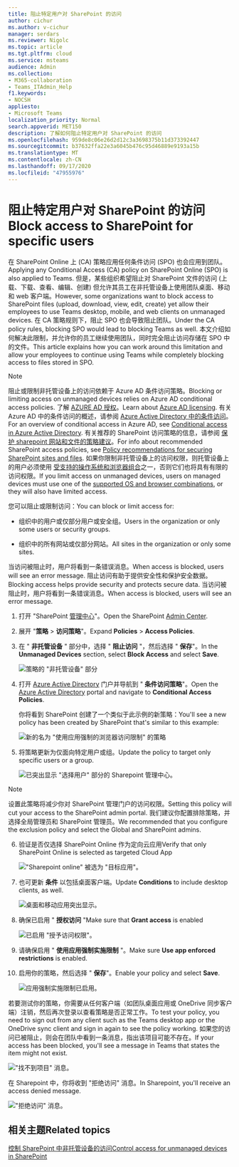 ```yaml
---
title: 阻止特定用户对 SharePoint 的访问
author: cichur
ms.author: v-cichur
manager: serdars
ms.reviewer: Nigolc
ms.topic: article
ms.tgt.pltfrm: cloud
ms.service: msteams
audience: Admin
ms.collection:
- M365-collaboration
- Teams_ITAdmin_Help
f1.keywords:
- NOCSH
appliesto:
- Microsoft Teams
localization_priority: Normal
search.appverid: MET150
description: 了解如何阻止特定用户对 SharePoint 的访问
ms.openlocfilehash: 959de8c06e26d2d12c3a3698375b11d373392447
ms.sourcegitcommit: b37632ffa22e3a6045b476c95d46889e9193a15b
ms.translationtype: MT
ms.contentlocale: zh-CN
ms.lasthandoff: 09/17/2020
ms.locfileid: "47955976"
---
```

# <a name="block-access-to-sharepoint-for-specific-users"></a><span data-ttu-id="87047-103">阻止特定用户对 SharePoint 的访问</span><span class="sxs-lookup"><span data-stu-id="87047-103">Block access to SharePoint for specific users</span></span>

<span data-ttu-id="87047-104">在 SharePoint Online 上 (CA) 策略应用任何条件访问 (SPO) 也会应用到团队。</span><span class="sxs-lookup"><span data-stu-id="87047-104">Applying any Conditional Access (CA) policy on SharePoint Online (SPO) is also applied to Teams.</span></span> <span data-ttu-id="87047-105">但是，某些组织希望阻止对 SharePoint 文件的访问 (上载、下载、查看、编辑、创建) 但允许其员工在非托管设备上使用团队桌面、移动和 web 客户端。</span><span class="sxs-lookup"><span data-stu-id="87047-105">However, some organizations want to block access to SharePoint files (upload, download, view, edit, create) yet allow their employees to use Teams desktop, mobile, and web clients on unmanaged devices.</span></span> <span data-ttu-id="87047-106">在 CA 策略规则下，阻止 SPO 也会导致阻止团队。</span><span class="sxs-lookup"><span data-stu-id="87047-106">Under the CA policy rules, blocking SPO would lead to blocking Teams as well.</span></span> <span data-ttu-id="87047-107">本文介绍如何解决此限制，并允许你的员工继续使用团队，同时完全阻止访问存储在 SPO 中的文件。</span><span class="sxs-lookup"><span data-stu-id="87047-107">This article explains how you can work around this limitation and allow your employees to continue using Teams while completely blocking access to files stored in SPO.</span></span>

> [!Note]
> <span data-ttu-id="87047-108">阻止或限制非托管设备上的访问依赖于 Azure AD 条件访问策略。</span><span class="sxs-lookup"><span data-stu-id="87047-108">Blocking or limiting access on unmanaged devices relies on Azure AD conditional access policies.</span></span> <span data-ttu-id="87047-109">了解 [AZURE AD 授权](https://azure.microsoft.com/pricing/details/active-directory/)。</span><span class="sxs-lookup"><span data-stu-id="87047-109">Learn about [Azure AD licensing](https://azure.microsoft.com/pricing/details/active-directory/).</span></span> <span data-ttu-id="87047-110">有关 Azure AD 中的条件访问的概述，请参阅 [Azure Active Directory 中的条件访问](https://docs.microsoft.com/azure/active-directory/conditional-access/overview)。</span><span class="sxs-lookup"><span data-stu-id="87047-110">For an overview of conditional access in Azure AD, see [Conditional access in Azure Active Directory](https://docs.microsoft.com/azure/active-directory/conditional-access/overview).</span></span> <span data-ttu-id="87047-111">有关推荐的 SharePoint 访问策略的信息，请参阅 [保护 sharepoint 网站和文件的策略建议](https://docs.microsoft.com/microsoft-365/enterprise/sharepoint-file-access-policies)。</span><span class="sxs-lookup"><span data-stu-id="87047-111">For info about recommended SharePoint access policies, see [Policy recommendations for securing SharePoint sites and files](https://docs.microsoft.com/microsoft-365/enterprise/sharepoint-file-access-policies).</span></span> <span data-ttu-id="87047-112">如果你限制非托管设备上的访问权限，则托管设备上的用户必须使用 [受支持的操作系统和浏览器组合](https://docs.microsoft.com/azure/active-directory/conditional-access/technical-reference#client-apps-condition)之一，否则它们也将具有有限的访问权限。</span><span class="sxs-lookup"><span data-stu-id="87047-112">If you limit access on unmanaged devices, users on managed devices must use one of the [supported OS and browser combinations](https://docs.microsoft.com/azure/active-directory/conditional-access/technical-reference#client-apps-condition), or they will also have limited access.</span></span>

<span data-ttu-id="87047-113">您可以阻止或限制访问：</span><span class="sxs-lookup"><span data-stu-id="87047-113">You can block or limit access for:</span></span>

- <span data-ttu-id="87047-114">组织中的用户或仅部分用户或安全组。</span><span class="sxs-lookup"><span data-stu-id="87047-114">Users in the organization or only some users or security groups.</span></span>

- <span data-ttu-id="87047-115">组织中的所有网站或仅部分网站。</span><span class="sxs-lookup"><span data-stu-id="87047-115">All sites in the organization or only some sites.</span></span>

<span data-ttu-id="87047-116">当访问被阻止时，用户将看到一条错误消息。</span><span class="sxs-lookup"><span data-stu-id="87047-116">When access is blocked, users will see an error message.</span></span> <span data-ttu-id="87047-117">阻止访问有助于提供安全性和保护安全数据。</span><span class="sxs-lookup"><span data-stu-id="87047-117">Blocking access helps provide security and protects secure data.</span></span> <span data-ttu-id="87047-118">当访问被阻止时，用户将看到一条错误消息。</span><span class="sxs-lookup"><span data-stu-id="87047-118">When access is blocked, users will see an error message.</span></span>

1. <span data-ttu-id="87047-119">打开 "SharePoint [管理中心](https://admin.microsoft.com/sharepoint?page=accessControl&modern=true)"。</span><span class="sxs-lookup"><span data-stu-id="87047-119">Open the SharePoint [Admin Center](https://admin.microsoft.com/sharepoint?page=accessControl&modern=true).</span></span>

2. <span data-ttu-id="87047-120">展开 "**策略**  >  **访问策略**"。</span><span class="sxs-lookup"><span data-stu-id="87047-120">Expand **Policies** > **Access Policies**.</span></span>

3. <span data-ttu-id="87047-121">在 " **非托管设备** " 部分中，选择 " **阻止访问** "，然后选择 " **保存**"。</span><span class="sxs-lookup"><span data-stu-id="87047-121">In the **Unmanaged Devices** section,  select **Block Access** and select **Save**.</span></span>

   ![策略的 "非托管设备" 部分](media/no-sharepoint-access1.png)

4. <span data-ttu-id="87047-123">打开 [Azure Active Directory](https://portal.azure.com/#blade/Microsoft_AAD_IAM/ConditionalAccessBlade/Policies) 门户并导航到 " **条件访问策略**"。</span><span class="sxs-lookup"><span data-stu-id="87047-123">Open the [Azure Active Directory](https://portal.azure.com/#blade/Microsoft_AAD_IAM/ConditionalAccessBlade/Policies) portal and navigate to **Conditional Access Policies**.</span></span>

    <span data-ttu-id="87047-124">你将看到 SharePoint 创建了一个类似于此示例的新策略：</span><span class="sxs-lookup"><span data-stu-id="87047-124">You'll see a new policy has been created by SharePoint that's similar to this example:</span></span>

    ![新的名为 "使用应用强制的浏览器访问限制" 的策略](media/no-sharepoint-access2.png)

5. <span data-ttu-id="87047-126">将策略更新为仅面向特定用户或组。</span><span class="sxs-lookup"><span data-stu-id="87047-126">Update the policy to target only specific users or a group.</span></span>

    ![已突出显示 "选择用户" 部分的 Sharepoint 管理中心。](media/no-sharepoint-access2b.png)

  > [!Note]
> <span data-ttu-id="87047-128">设置此策略将减少你对 SharePoint 管理门户的访问权限。</span><span class="sxs-lookup"><span data-stu-id="87047-128">Setting this policy will cut your access to the SharePoint admin portal.</span></span> <span data-ttu-id="87047-129">我们建议你配置排除策略，并选择全局管理员和 SharePoint 管理员。</span><span class="sxs-lookup"><span data-stu-id="87047-129">We recommended that you configure the exclusion policy and select the Global and SharePoint admins.</span></span>

6. <span data-ttu-id="87047-130">验证是否仅选择 SharePoint Online 作为定向云应用</span><span class="sxs-lookup"><span data-stu-id="87047-130">Verify that only SharePoint Online is selected as targeted Cloud App</span></span>

    !["Sharepoint online" 被选为 "目标应用"。](media/no-sharepoint-access3.png)

7. <span data-ttu-id="87047-132">也可更新 **条件** 以包括桌面客户端。</span><span class="sxs-lookup"><span data-stu-id="87047-132">Update **Conditions** to include desktop clients, as well.</span></span>

    ![桌面和移动应用突出显示。](media/no-sharepoint-access4.png)

8. <span data-ttu-id="87047-134">确保已启用 " **授权访问** "</span><span class="sxs-lookup"><span data-stu-id="87047-134">Make sure that **Grant access** is enabled</span></span>

    ![已启用 "授予访问权限"。](media/no-sharepoint-access5.png)

9. <span data-ttu-id="87047-136">请确保启用 " **使用应用强制实施限制** "。</span><span class="sxs-lookup"><span data-stu-id="87047-136">Make sure **Use app enforced restrictions** is enabled.</span></span>

10. <span data-ttu-id="87047-137">启用你的策略，然后选择 " **保存**"。</span><span class="sxs-lookup"><span data-stu-id="87047-137">Enable your policy and select **Save**.</span></span>

    ![应用强制实施限制已启用。](media/no-sharepoint-access6.png)

<span data-ttu-id="87047-139">若要测试你的策略，你需要从任何客户端（如团队桌面应用或 OneDrive 同步客户端）注销，然后再次登录以查看策略是否正常工作。</span><span class="sxs-lookup"><span data-stu-id="87047-139">To test your policy, you need to sign out from any client such as the Teams desktop app or the OneDrive sync client and sign in again to see the policy working.</span></span> <span data-ttu-id="87047-140">如果您的访问已被阻止，则会在团队中看到一条消息，指出该项目可能不存在。</span><span class="sxs-lookup"><span data-stu-id="87047-140">If your access has been blocked, you'll see a message in Teams that states the item might not exist.</span></span>

 !["找不到项目" 消息。](media/access-denied-sharepoint.png)

<span data-ttu-id="87047-142">在 Sharepoint 中，你将收到 "拒绝访问" 消息。</span><span class="sxs-lookup"><span data-stu-id="87047-142">In Sharepoint, you'll receive an access denied message.</span></span> 

!["拒绝访问" 消息。](media/blocked-access-warning.png)

## <a name="related-topics"></a><span data-ttu-id="87047-144">相关主题</span><span class="sxs-lookup"><span data-stu-id="87047-144">Related topics</span></span>

[<span data-ttu-id="87047-145">控制 SharePoint 中非托管设备的访问</span><span class="sxs-lookup"><span data-stu-id="87047-145">Control access for unmanaged devices in SharePoint</span></span>](https://docs.microsoft.com/sharepoint/control-access-from-unmanaged-devices)
